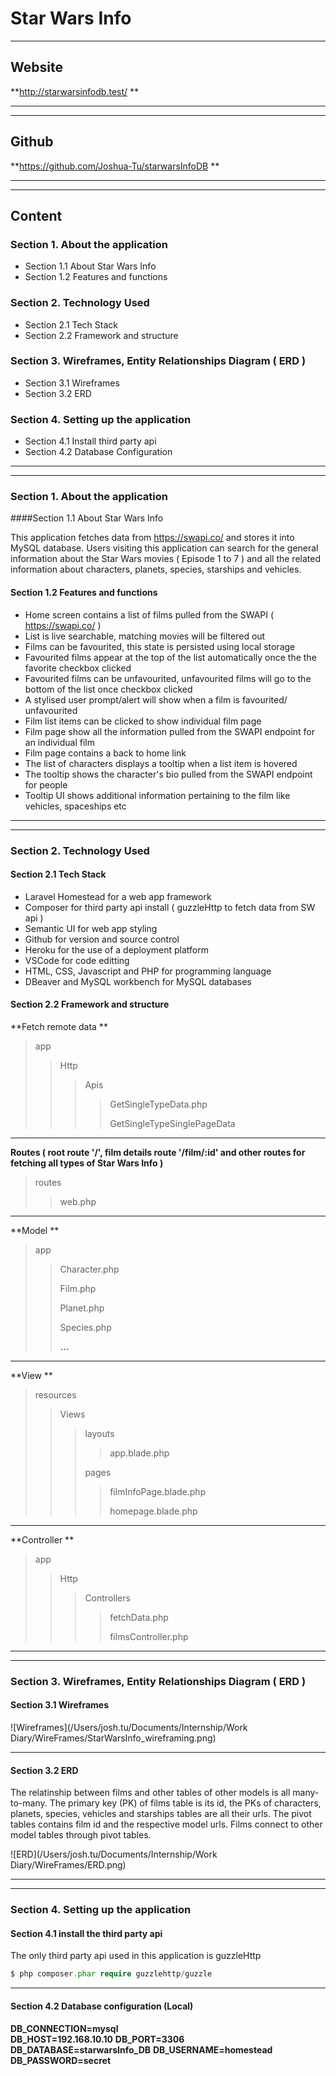 # Star Wars Info

---------------------------------------

## Website

**http://starwarsinfodb.test/ **

--------

----

## Github

**https://github.com/Joshua-Tu/starwarsInfoDB **

-------

------

## Content

### Section 1. About the application

* Section 1.1 About Star Wars Info
* Section 1.2 Features and functions

### Section 2. Technology Used

* Section 2.1 Tech Stack
* Section 2.2 Framework and structure

### Section 3. Wireframes, Entity Relationships Diagram ( ERD )

* Section 3.1 Wireframes
* Section 3.2 ERD

### Section 4. Setting up the application

* Section 4.1 Install third party api
* Section 4.2 Database Configuration

----

------

### Section 1. About the application

####Section 1.1 About Star Wars Info

This application fetches data from https://swapi.co/ and stores it into MySQL database. Users visiting this application can search for the general information about the Star Wars movies ( Episode 1 to 7 ) and all the related information about characters, planets, species, starships and vehicles.

#### Section 1.2 Features and functions

* Home screen contains a list of films pulled from the SWAPI ( https://swapi.co/ )
* List is live searchable, matching movies will be filtered out
* Films can be favourited, this state is persisted using local storage
* Favourited films appear at the top of the list automatically once the the favorite checkbox clicked
* Favourited films can be unfavourited, unfavourited films will go to the bottom of the list once checkbox clicked
* A stylised user prompt/alert will show when a film is favourited/ unfavourited
* Film list items can be clicked to show individual film page
* Film page show all the information pulled from the SWAPI endpoint for an individual film
* Film page contains a back to home link
* The list of characters displays a tooltip when a list item is hovered
* The tooltip shows the character's bio pulled from the SWAPI endpoint for people
* Tooltip UI shows additional information pertaining to the film like vehicles, spaceships etc

----

-----

### Section 2. Technology Used

#### Section 2.1 Tech Stack

* Laravel Homestead for a web app framework
* Composer for third party api install ( guzzleHttp to fetch data from SW api )
* Semantic UI for web app styling
* Github for version and source control
* Heroku for the use of a deployment platform
* VSCode for code editting
* HTML, CSS, Javascript and PHP for programming language
* DBeaver and MySQL workbench for MySQL databases

#### Section 2.2 Framework and structure

**Fetch remote data **

> app
>
> > Http
> >
> > > Apis
> > >
> > > > GetSingleTypeData.php
> > > >
> > > > GetSingleTypeSinglePageData

---

**Routes ( root route '/', film details route '/film/:id' and other routes for fetching all types of Star Wars Info )**

> routes
>
> > web.php

---

**Model **

> app
>
> > Character.php
> >
> > Film.php
> >
> > Planet.php
> >
> > Species.php
> >
> > **...**

---------

**View **

> resources
>
> > Views
> >
> > > layouts
> > >
> > > > app.blade.php
> > >
> > > pages
> > >
> > > > filmInfoPage.blade.php
> > > >
> > > > homepage.blade.php

---

**Controller **

> app
>
> > Http
> >
> > > Controllers
> > >
> > > > fetchData.php
> > > >
> > > > filmsController.php

---

----

### Section 3. Wireframes, Entity Relationships Diagram ( ERD )

#### Section 3.1 Wireframes

![Wireframes](/Users/josh.tu/Documents/Internship/Work Diary/WireFrames/StarWarsInfo_wireframing.png)

---

#### Section 3.2 ERD

The relatinship between films and other tables of other models is all many-to-many. The primary key (PK) of films table is its id, the PKs of characters, planets, species, vehicles and starships tables are all their urls. The pivot tables contains film id and the respective model urls. Films connect to other model tables through pivot tables.

![ERD](/Users/josh.tu/Documents/Internship/Work Diary/WireFrames/ERD.png)

----

---

### Section 4. Setting up the application

#### Section 4.1 install the third party api

The only third party api used in this application is guzzleHttp

```php
$ php composer.phar require guzzlehttp/guzzle 
```

----

#### Section 4.2 Database configuration (Local)

**DB_CONNECTION=mysql**  
**DB_HOST=192.168.10.10**
**DB_PORT=3306**
**DB_DATABASE=starwarsInfo_DB**
**DB_USERNAME=homestead**
**DB_PASSWORD=secret**

